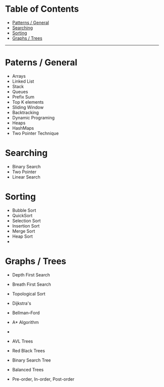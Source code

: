 
# Table of Contents
- [Patterns / General](#paterns--general)
- [Searching](#searching)
- [Sorting](#sorting)
- [Graphs / Trees](#graphs--trees)




--- 

# Paterns / General
- Arrays
- Linked List
- Stack
- Queues
- Prefix Sum
- Top K elements
- Sliding Window
- Backtracking
- Dynamic Programing
- Heaps
- HashMaps
- Two Pointer Technique

# Searching 
- Binary Search
- Two Pointer
- Linear Search


# Sorting
- Bubble Sort
- QuickSort
- Selection Sort
- Insertion Sort
- Merge Sort
- Heap Sort
- 


# Graphs / Trees
- Depth First Search
- Breath First Search
- Topological Sort 
- Dijkstra's 
- Bellman–Ford
- A* Algorithm
- 

- AVL Trees
- Red Black Trees
- Binary Search Tree
- Balanced Trees
- Pre-order, In-order, Post-order
